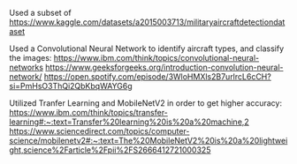 Used a subset of https://www.kaggle.com/datasets/a2015003713/militaryaircraftdetectiondataset 

Used a Convolutional Neural Network to identify aircraft types, and classify the images: 
https://www.ibm.com/think/topics/convolutional-neural-networks
https://www.geeksforgeeks.org/introduction-convolution-neural-network/
https://open.spotify.com/episode/3WloHMXls2B7urlrcL6cCH?si=PmHsO3ThQi2QbKbqWAYG6g

Utilized Tranfer Learning and MobileNetV2 in order to get higher accuracy:
https://www.ibm.com/think/topics/transfer-learning#:~:text=Transfer%20learning%20is%20a%20machine,2
https://www.sciencedirect.com/topics/computer-science/mobilenetv2#:~:text=The%20MobileNetV2%20is%20a%20lightweight,science%2Farticle%2Fpii%2FS2666412721000325


